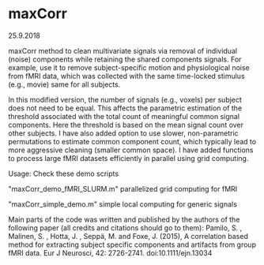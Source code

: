 # maxCorr
25.9.2018

maxCorr method to clean multivariate signals via removal of individual (noise) components while retaining the shared components signals. For example, use it to remove subject-specific motion and physiological noise from fMRI data, which was collected with the same time-locked stimulus (e.g., movie) same for all subjects.

In this modified version, the number of signals (e.g., voxels) per subject does not need to be equal. This affects the parametric estimation of the threshold associated with the total count of meaningful common signal components. Here the threshold is based on the mean signal count over other subjects. I have also added option to use slower, non-parametric permutations to estimate common component count, which typically lead to more aggressive cleaning (smaller common space). I have added functions to process large fMRI datasets efficiently in parallel using grid computing.

Usage: Check these demo scripts 

"maxCorr_demo_fMRI_SLURM.m" parallelized grid computing for fMRI

"maxCorr_simple_demo.m" simple local computing for generic signals

Main parts of the code was written and published by the authors of the following paper (all credits and citations should go to them):
Pamilo, S. , Malinen, S. , Hotta, J. , Seppä, M. and Foxe, J. (2015), A correlation based method for extracting subject specific components and artifacts from group fMRI data. Eur J Neurosci, 42: 2726-2741. doi:10.1111/ejn.13034

